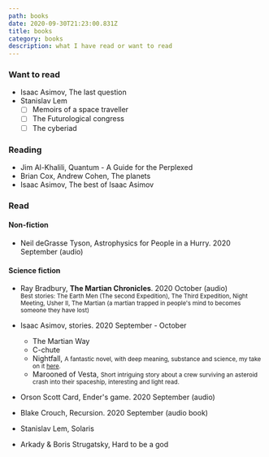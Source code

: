 ```yaml
---
path: books
date: 2020-09-30T21:23:00.831Z
title: books
category: books
description: what I have read or want to read
---
```


### Want to read

- Isaac Asimov, The last question
- Stanislav Lem
  - [ ] Memoirs of a space traveller
  - [ ] The Futurological congress
  - [ ] The cyberiad

### Reading

- Jim Al-Khalili, Quantum - A Guide for the Perplexed
- Brian Cox, Andrew Cohen, The planets
- Isaac Asimov, The best of Isaac Asimov

### Read

#### Non-fiction

- Neil deGrasse Tyson, Astrophysics for People in a Hurry. 2020 September (audio)

#### Science fiction

- Ray Bradbury, <b>The Martian Chronicles</b>. 2020 October (audio)
  </br ><small>Best stories: The Earth Men (The second Expedition), The Third Expedition, Night Meeting, Usher II, The Martian (a martian trapped in people's mind to becomes someone they have lost)</small>
- Isaac Asimov, stories. 2020 September - October

  - The Martian Way
  - C-chute
  - Nightfall, <small> A fantastic novel, with deep meaning, substance and science, my take on it [here](/blog/asimov-nightfall/).</small>
  - Marooned of Vesta, <small> Short intriguing story about a crew surviving an asteroid crash into their spaceship, interesting and light read.</small>

- Orson Scott Card, Ender's game. 2020 September (audio)
- Blake Crouch, Recursion. 2020 September (audio book)
- Stanislav Lem, Solaris
- Arkady & Boris Strugatsky, Hard to be a god
